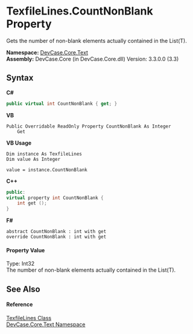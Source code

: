 # TexfileLines.CountNonBlank Property 
 

Gets the number of non-blank elements actually contained in the List(T).

**Namespace:**&nbsp;<a href="N_DevCase_Core_Text">DevCase.Core.Text</a><br />**Assembly:**&nbsp;DevCase.Core (in DevCase.Core.dll) Version: 3.3.0.0 (3.3)

## Syntax

**C#**<br />
``` C#
public virtual int CountNonBlank { get; }
```

**VB**<br />
``` VB
Public Overridable ReadOnly Property CountNonBlank As Integer
	Get
```

**VB Usage**<br />
``` VB Usage
Dim instance As TexfileLines
Dim value As Integer

value = instance.CountNonBlank

```

**C++**<br />
``` C++
public:
virtual property int CountNonBlank {
	int get ();
}
```

**F#**<br />
``` F#
abstract CountNonBlank : int with get
override CountNonBlank : int with get
```


#### Property Value
Type: Int32<br />The number of non-blank elements actually contained in the List(T).

## See Also


#### Reference
<a href="T_DevCase_Core_Text_TexfileLines">TexfileLines Class</a><br /><a href="N_DevCase_Core_Text">DevCase.Core.Text Namespace</a><br />